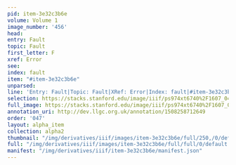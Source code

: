 ```yaml
---
pid: item-3e32c3b6e
volume: Volume 1
image_number: '456'
head: 
entry: Fault
topic: Fault
first_letter: F
xref: Error
see: 
index: fault
item: "#item-3e32c3b6e"
unparsed: 
line: 'Entry: Fault|Topic: Fault|XRef: Error|Index: fault|#item-3e32c3b6e'
selection: https://stacks.stanford.edu/image/iiif/ps974xt6740%2F1607_0455/808,4667,2911,347/full/0/default.jpg
full_image: https://stacks.stanford.edu/image/iiif/ps974xt6740%2F1607_0455/full/full/0/default.jpg
annotation_uri: http://dev.llgc.org.uk/annotation/1508258712649
order: '047'
layout: alpha_item
collection: alpha2
thumbnail: "/img/derivatives/iiif/images/item-3e32c3b6e/full/250,/0/default.jpg"
full: "/img/derivatives/iiif/images/item-3e32c3b6e/full/full/0/default.jpg"
manifest: "/img/derivatives/iiif/item-3e32c3b6e/manifest.json"
---
```

